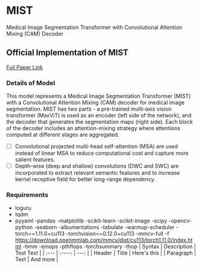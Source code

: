 # MIST
Medical Image Segmentation Transformer with Convolutional Attention Mixing (CAM) Decoder
## Official Implementation of MIST
[Full Paper Link](WWW.hshhadhahd)
### Details of Model
This model represents a Medical Image Segmentation Transformer (MIST) with a Convolutional Attention Mixing (CAM) decoder for medical image segmentation. MIST has two parts - a pre-trained multi-axis vision transformer (MaxViT) is used as an encoder (left side of the network), and the decoder that generates the segmentation maps (right side). Each block of the decoder includes an attention-mixing strategy where attentions computed at different stages are aggregated.
- [ ] Convolutional projected multi-head self-attention (MSA) are used instead of linear MSA to reduce computational cost and capture more salient features.
- [ ]	Depth-wise (deep and shallow) convolutions (DWC and SWC) are incorporated to extract relevant semantic features and to increase kernel receptive field for better long-range dependency.
### Requirements
- loguru
- tqdm
- pyyaml
-pandas
-matplotlib
-scikit-learn
-scikit-image
-scipy
-opencv-python
-seaborn
-albumentations
-tabulate
-warmup-scheduler
-torch==1.11.0+cu113
-torchvision==0.12.0+cu113
-mmcv-full -f https://download.openmmlab.com/mmcv/dist/cu113/torch1.11.0/index.html
-timm
-einops
-pthflops
-torchsummary
-thop
| Syntax      | Description | Test Text     |
| :---        |    :----:   |          ---: |
| Header      | Title       | Here's this   |
| Paragraph   | Text        | And more      |
